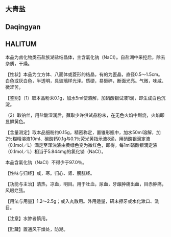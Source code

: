 ## 大青盐

## Daqingyan

## HALITUM

本品为卤化物类石盐族湖盐结晶体，主含氯化钠（NaCl）。自盐湖中采挖后，除去杂质，干燥。

【性状】本品为立方体、八面体或菱形的结晶，有的为歪晶，直径0.5～1.5cm。白色或灰白色，半透明，具玻璃样光泽。质硬，易砸碎，断面光亮。气微，味咸、微涩苦。

【鉴别】（1）取本品粉末0.1g，加水5ml使溶解，加硝酸银试液1滴，即生成白色沉淀。

（2）取铂丝，用盐酸湿润后，蘸取少许供试品粉末，在无色火焰中燃烧，火焰即显鲜黄色。

【含量测定】取本品细粉约0.15g，精密称定，置锥形瓶中，加水50ml溶解，加2％糊精溶液10ml、碳酸钙0.1g与0.1％荧光黄指示液8滴，用硝酸银滴定液（0.1mol／L）滴定至浑浊液由黄绿色变为微红色，即得。每1ml硝酸银滴定液（0.1mol／L）相当于5.844mg的氯化钠（NaCl）。

本品含氯化钠（NaCl）不得少于97.0％。

【性味与归经】咸，寒。归心、肾、膀胱经。

【功能与主治】清热，凉血，明目。用于吐血，尿血，牙龈肿痛出血，目赤肿痛，风眼烂弦。

【用法与用量】1.2～2.5g；或入丸散用。外用适量，研末擦牙或水化漱口、洗目。

【注意】水肿者慎用。

【贮藏】置通风干燥处，防潮。